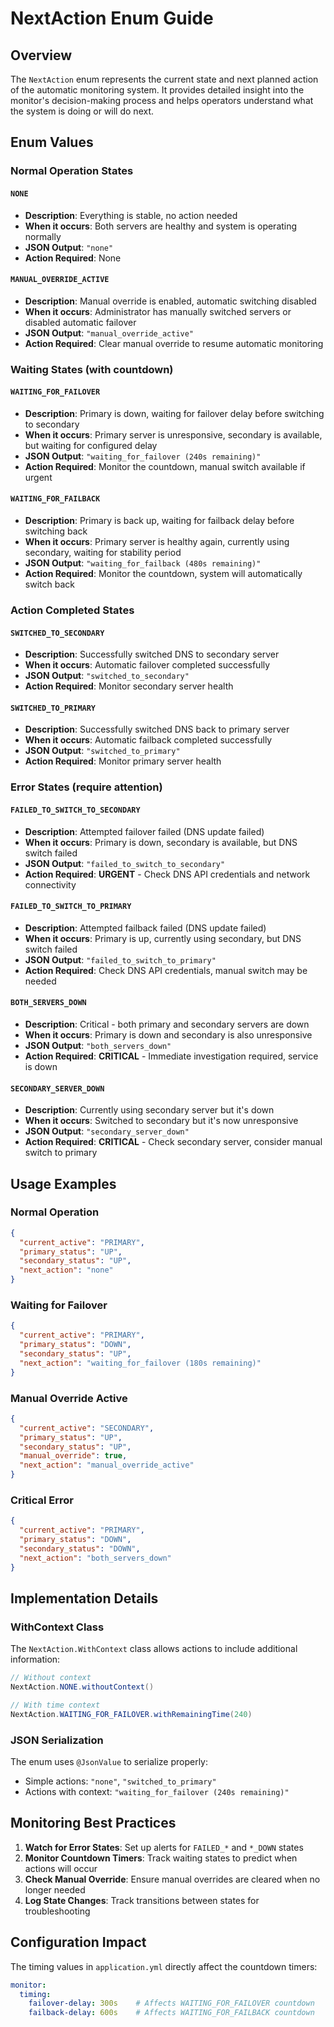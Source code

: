 # NextAction Enum Guide

## Overview

The `NextAction` enum represents the current state and next planned action of the automatic monitoring system. It provides detailed insight into the monitor's decision-making process and helps operators understand what the system is doing or will do next.

## Enum Values

### Normal Operation States

#### `NONE`
- **Description**: Everything is stable, no action needed
- **When it occurs**: Both servers are healthy and system is operating normally
- **JSON Output**: `"none"`
- **Action Required**: None

#### `MANUAL_OVERRIDE_ACTIVE`
- **Description**: Manual override is enabled, automatic switching disabled
- **When it occurs**: Administrator has manually switched servers or disabled automatic failover
- **JSON Output**: `"manual_override_active"`
- **Action Required**: Clear manual override to resume automatic monitoring

### Waiting States (with countdown)

#### `WAITING_FOR_FAILOVER`
- **Description**: Primary is down, waiting for failover delay before switching to secondary
- **When it occurs**: Primary server is unresponsive, secondary is available, but waiting for configured delay
- **JSON Output**: `"waiting_for_failover (240s remaining)"`
- **Action Required**: Monitor the countdown, manual switch available if urgent

#### `WAITING_FOR_FAILBACK`
- **Description**: Primary is back up, waiting for failback delay before switching back
- **When it occurs**: Primary server is healthy again, currently using secondary, waiting for stability period
- **JSON Output**: `"waiting_for_failback (480s remaining)"`
- **Action Required**: Monitor the countdown, system will automatically switch back

### Action Completed States

#### `SWITCHED_TO_SECONDARY`
- **Description**: Successfully switched DNS to secondary server
- **When it occurs**: Automatic failover completed successfully
- **JSON Output**: `"switched_to_secondary"`
- **Action Required**: Monitor secondary server health

#### `SWITCHED_TO_PRIMARY`
- **Description**: Successfully switched DNS back to primary server
- **When it occurs**: Automatic failback completed successfully
- **JSON Output**: `"switched_to_primary"`
- **Action Required**: Monitor primary server health

### Error States (require attention)

#### `FAILED_TO_SWITCH_TO_SECONDARY`
- **Description**: Attempted failover failed (DNS update failed)
- **When it occurs**: Primary is down, secondary is available, but DNS switch failed
- **JSON Output**: `"failed_to_switch_to_secondary"`
- **Action Required**: **URGENT** - Check DNS API credentials and network connectivity

#### `FAILED_TO_SWITCH_TO_PRIMARY`
- **Description**: Attempted failback failed (DNS update failed)
- **When it occurs**: Primary is up, currently using secondary, but DNS switch failed
- **JSON Output**: `"failed_to_switch_to_primary"`
- **Action Required**: Check DNS API credentials, manual switch may be needed

#### `BOTH_SERVERS_DOWN`
- **Description**: Critical - both primary and secondary servers are down
- **When it occurs**: Primary is down and secondary is also unresponsive
- **JSON Output**: `"both_servers_down"`
- **Action Required**: **CRITICAL** - Immediate investigation required, service is down

#### `SECONDARY_SERVER_DOWN`
- **Description**: Currently using secondary server but it's down
- **When it occurs**: Switched to secondary but it's now unresponsive
- **JSON Output**: `"secondary_server_down"`
- **Action Required**: **CRITICAL** - Check secondary server, consider manual switch to primary

## Usage Examples

### Normal Operation
```json
{
  "current_active": "PRIMARY",
  "primary_status": "UP",
  "secondary_status": "UP",
  "next_action": "none"
}
```

### Waiting for Failover
```json
{
  "current_active": "PRIMARY",
  "primary_status": "DOWN",
  "secondary_status": "UP", 
  "next_action": "waiting_for_failover (180s remaining)"
}
```

### Manual Override Active
```json
{
  "current_active": "SECONDARY",
  "primary_status": "UP",
  "secondary_status": "UP",
  "manual_override": true,
  "next_action": "manual_override_active"
}
```

### Critical Error
```json
{
  "current_active": "PRIMARY",
  "primary_status": "DOWN",
  "secondary_status": "DOWN",
  "next_action": "both_servers_down"
}
```

## Implementation Details

### WithContext Class
The `NextAction.WithContext` class allows actions to include additional information:

```java
// Without context
NextAction.NONE.withoutContext()

// With time context
NextAction.WAITING_FOR_FAILOVER.withRemainingTime(240)
```

### JSON Serialization
The enum uses `@JsonValue` to serialize properly:
- Simple actions: `"none"`, `"switched_to_primary"`
- Actions with context: `"waiting_for_failover (240s remaining)"`

## Monitoring Best Practices

1. **Watch for Error States**: Set up alerts for `FAILED_*` and `*_DOWN` states
2. **Monitor Countdown Timers**: Track waiting states to predict when actions will occur
3. **Check Manual Override**: Ensure manual overrides are cleared when no longer needed
4. **Log State Changes**: Track transitions between states for troubleshooting

## Configuration Impact

The timing values in `application.yml` directly affect the countdown timers:

```yaml
monitor:
  timing:
    failover-delay: 300s    # Affects WAITING_FOR_FAILOVER countdown
    failback-delay: 600s    # Affects WAITING_FOR_FAILBACK countdown
```